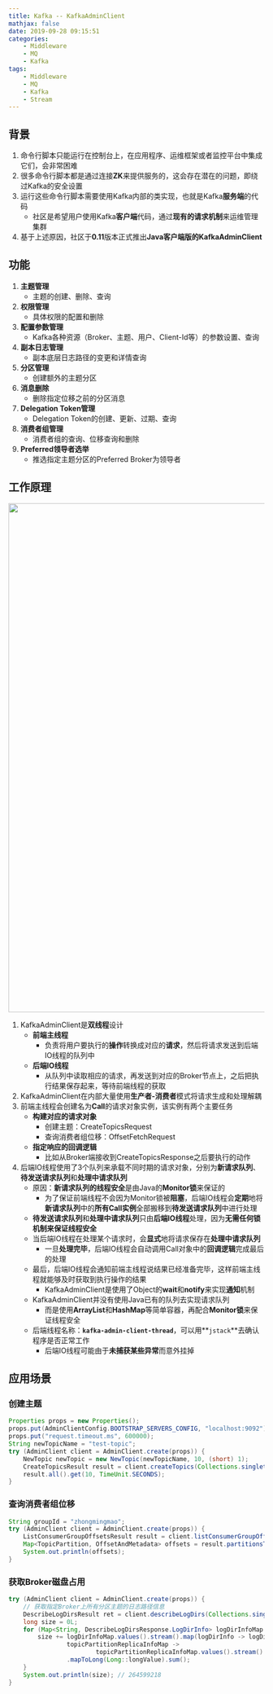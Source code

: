 ```yaml
---
title: Kafka -- KafkaAdminClient
mathjax: false
date: 2019-09-28 09:15:51
categories:
    - Middleware
    - MQ
    - Kafka
tags:
    - Middleware
    - MQ
    - Kafka
    - Stream
---
```


## 背景
1. 命令行脚本只能运行在控制台上，在应用程序、运维框架或者监控平台中集成它们，会非常困难
2. 很多命令行脚本都是通过连接**ZK**来提供服务的，这会存在潜在的问题，即绕过Kafka的安全设置
3. 运行这些命令行脚本需要使用Kafka内部的类实现，也就是Kafka**服务端**的代码
    - 社区是希望用户使用Kafka**客户端**代码，通过**现有的请求机制**来运维管理集群
4. 基于上述原因，社区于**0.11**版本正式推出**Java客户端版的KafkaAdminClient**

<!-- more -->

## 功能
1. **主题管理**
    - 主题的创建、删除、查询
2. **权限管理**
    - 具体权限的配置和删除
3. **配置参数管理**
    - Kafka各种资源（Broker、主题、用户、Client-Id等）的参数设置、查询
4. **副本日志管理**
    - 副本底层日志路径的变更和详情查询
5. **分区管理**
    - 创建额外的主题分区
6. **消息删除**
    - 删除指定位移之前的分区消息
7. **Delegation Token管理**
    - Delegation Token的创建、更新、过期、查询
8. **消费者组管理**
    - 消费者组的查询、位移查询和删除
9. **Preferred领导者选举**
    - 推选指定主题分区的Preferred Broker为领导者

## 工作原理
<img src="https://kafka-1253868755.cos.ap-guangzhou.myqcloud.com/geek-time/kafka-admin-client.png" width=1000/>

1. KafkaAdminClient是**双线程**设计
    - **前端主线程**
        - 负责将用户要执行的**操作**转换成对应的**请求**，然后将请求发送到后端IO线程的队列中
    - **后端IO线程**
        - 从队列中读取相应的请求，再发送到对应的Broker节点上，之后把执行结果保存起来，等待前端线程的获取
2. KafkaAdminClient在内部大量使用**生产者-消费者**模式将请求生成和处理解耦
3. 前端主线程会创建名为**Call**的请求对象实例，该实例有两个主要任务
    - **构建对应的请求对象**
        - 创建主题：CreateTopicsRequest
        - 查询消费者组位移：OffsetFetchRequest
    - **指定响应的回调逻辑**
        - 比如从Broker端接收到CreateTopicsResponse之后要执行的动作
4. 后端IO线程使用了3个队列来承载不同时期的请求对象，分别为**新请求队列**、**待发送请求队列**和**处理中请求队列**
    - 原因：**新请求队列的线程安全**是由Java的**Monitor锁**来保证的
        - 为了保证前端线程不会因为Monitor锁被**阻塞**，后端IO线程会**定期**地将**新请求队列**中的**所有Call实例**全部搬移到**待发送请求队列**中进行处理
    - **待发送请求队列**和**处理中请求队列**只由**后端IO线程**处理，因为**无需任何锁机制来保证线程安全**
    - 当后端IO线程在处理某个请求时，会**显式**地将请求保存在**处理中请求队列**
        - 一旦**处理完毕**，后端IO线程会自动调用Call对象中的**回调逻辑**完成最后的处理
    - 最后，后端IO线程会通知前端主线程说结果已经准备完毕，这样前端主线程就能够及时获取到执行操作的结果
        - KafkaAdminClient是使用了Object的**wait**和**notify**来实现**通知**机制
    - KafkaAdminClient并没有使用Java已有的队列去实现请求队列
        - 而是使用**ArrayList**和**HashMap**等简单容器，再配合**Monitor锁**来保证线程安全
    - 后端线程名称：**`kafka-admin-client-thread`**，可以用**`jstack`**去确认程序是否正常工作
        - 后端IO线程可能由于**未捕获某些异常**而意外挂掉

## 应用场景

### 创建主题
```java
Properties props = new Properties();
props.put(AdminClientConfig.BOOTSTRAP_SERVERS_CONFIG, "localhost:9092");
props.put("request.timeout.ms", 600000);
String newTopicName = "test-topic";
try (AdminClient client = AdminClient.create(props)) {
    NewTopic newTopic = new NewTopic(newTopicName, 10, (short) 1);
    CreateTopicsResult result = client.createTopics(Collections.singletonList(newTopic));
    result.all().get(10, TimeUnit.SECONDS);
}
```

### 查询消费者组位移
```java
String groupId = "zhongmingmao";
try (AdminClient client = AdminClient.create(props)) {
    ListConsumerGroupOffsetsResult result = client.listConsumerGroupOffsets(groupId);
    Map<TopicPartition, OffsetAndMetadata> offsets = result.partitionsToOffsetAndMetadata().get(10, TimeUnit.SECONDS);
    System.out.println(offsets);
}
```

### 获取Broker磁盘占用
```java
try (AdminClient client = AdminClient.create(props)) {
    // 获取指定Broker上所有分区主题的日志路径信息
    DescribeLogDirsResult ret = client.describeLogDirs(Collections.singletonList(0)); // 指定Broker id
    long size = 0L;
    for (Map<String, DescribeLogDirsResponse.LogDirInfo> logDirInfoMap : ret.all().get().values()) {
        size += logDirInfoMap.values().stream().map(logDirInfo -> logDirInfo.replicaInfos).flatMap(
                topicPartitionReplicaInfoMap ->
                        topicPartitionReplicaInfoMap.values().stream().map(replicaInfo -> replicaInfo.size))
                .mapToLong(Long::longValue).sum();
    }
    System.out.println(size); // 264599218
}
```